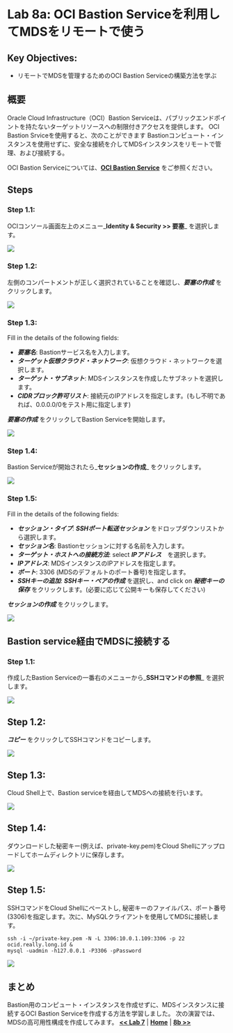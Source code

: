 # Lab 8a: OCI Bastion Serviceを利用してMDSをリモートで使う

## Key Objectives:

- リモートでMDSを管理するためのOCI Bastion Serviceの構築方法を学ぶ 

## 概要

Oracle Cloud Infrastructure（OCI）Bastion Serviceは、パブリックエンドポイントを持たないターゲットリソースへの制限付きアクセスを提供します。 OCI Bastion Srviceを使用すると、次のことができます
Bastionコンピュート・インスタンスを使用せずに、安全な接続を介してMDSインスタンスをリモートで管理、および接続する。

OCI Bastion Serviceについては、**[OCI Bastion Service](https://docs.oracle.com/ja-jp/iaas/Content/Bastion/Concepts/bastionoverview.htm)** をご参照ください。

## Steps

### **Step 1.1:**
  OCIコンソール画面左上のメニュー_**Identity & Security >> 要塞**_ を選択します。
  
![](./images/bas-1.png)

### **Step 1.2:**
 左側のコンパートメントが正しく選択されていることを確認し、_**要塞の作成**_ をクリックします。

![](./images/bas-2.png)

### **Step 1.3:** 
Fill in the details of the following fields:
 * _**要塞名**_: Bastionサービス名を入力します。
 * _**ターゲット仮想クラウド・ネットワーク**_: 仮想クラウド・ネットワークを選択します。
 * _**ターゲット・サブネット**_: MDSインスタンスを作成したサブネットを選択します。
 * _**CIDRブロック許可リスト**_: 接続元のIPアドレスを指定します。(もし不明であれば、0.0.0.0/0をテスト用に指定します)

_**要塞の作成**_ をクリックしてBastion Serviceを開始します。
  
![](./images/bas-3.png)

### **Step 1.4:** 
Bastion Serviceが開始されたら_**セッションの作成**_ をクリックします。
 
 ![](./images/bas-4.png)
 
### **Step 1.5:**
Fill in the details of the following fields:
 * _**セッション・タイプ**_: _**SSHポート転送セッション**_ をドロップダウンリストから選択します。
 * _**セッション名**_: Bastionセッションに対する名前を入力します。
 * _**ターゲット・ホストへの接続方法**_: select _**IPアドレス**_　を選択します。
 * _**IPアドレス**_: MDSインスタンスのIPアドレスを指定します。
 * _**ポート**_: 3306 (MDSのデフォルトのポート番号)を指定します。
 * _**SSHキーの追加**_: _**SSHキー・ペアの作成**_ を選択し、and click on _**秘密キーの保存**_ をクリックします。(必要に応じて公開キーも保存してください)
 
_**セッションの作成**_ をクリックします。
 
![](./images/bas-5.png)

## Bastion service経由でMDSに接続する

### Step 1.1: 

作成したBastion Serviceの一番右のメニューから_**SSHコマンドの参照**_ を選択します。

![](./images/bas-6.png)

## Step 1.2:

_**コピー**_ をクリックしてSSHコマンドをコピーします。

![](./images/bas-7.png)

## Step 1.3:

 Cloud Shell上で、Bastion serviceを経由してMDSへの接続を行います。

![](./images/bas-8.png)

## Step 1.4:

ダウンロードした秘密キー(例えば、private-key.pem)をCloud Shellにアップロードしてホームディレクトリに保存します。

![](./images/bas-9.png)

## Step 1.5:

SSHコマンドをCloud Shellにペーストし, 秘密キーのファイルパス、ポート番号(3306)を指定します。次に、MySQLクライアントを使用してMDSに接続します。

```
ssh -i ~/private-key.pem -N -L 3306:10.0.1.109:3306 -p 22 ocid.really.long.id &
mysql -uadmin -h127.0.0.1 -P3306 -pPassword
```

![](./images/bas-10.png)

## まとめ

Bastion用のコンピュート・インスタンスを作成せずに、MDSインスタンスに接続するOCI Bastion Serviceを作成する方法を学習しました。 次の演習では、MDSの高可用性構成を作成してみます。
**[<< Lab 7](/Lab7/README.md)** | **[Home](../README.md)** | **[8b >>](/Lab8b/README.md)**
